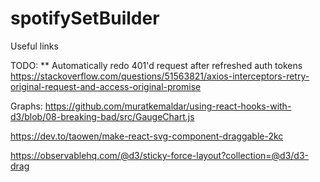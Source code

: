 # spotifySetBuilder
Useful links

TODO:
** Automatically redo 401'd request after refreshed auth tokens
https://stackoverflow.com/questions/51563821/axios-interceptors-retry-original-request-and-access-original-promise


Graphs:
https://github.com/muratkemaldar/using-react-hooks-with-d3/blob/08-breaking-bad/src/GaugeChart.js

https://dev.to/taowen/make-react-svg-component-draggable-2kc

https://observablehq.com/@d3/sticky-force-layout?collection=@d3/d3-drag
